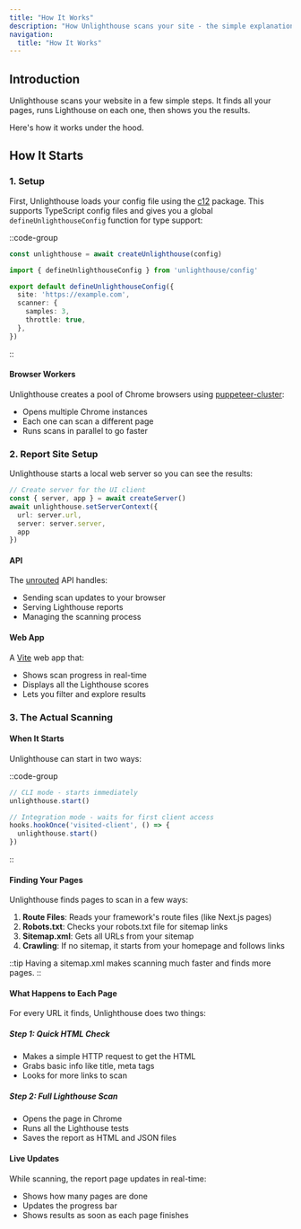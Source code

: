 ```yaml
---
title: "How It Works"
description: "How Unlighthouse scans your site - the simple explanation."
navigation:
  title: "How It Works"
---
```


## Introduction

Unlighthouse scans your website in a few simple steps. It finds all your pages, runs Lighthouse on each one, then shows you the results.

Here's how it works under the hood.

## How It Starts

### 1. Setup

First, Unlighthouse loads your config file using the [c12](https://github.com/unjs/c12) package. This supports TypeScript config files and gives you a global `defineUnlighthouseConfig` function for type support:

::code-group

```ts [Configuration Loading]
const unlighthouse = await createUnlighthouse(config)
```

```ts [unlighthouse.config.ts]
import { defineUnlighthouseConfig } from 'unlighthouse/config'

export default defineUnlighthouseConfig({
  site: 'https://example.com',
  scanner: {
    samples: 3,
    throttle: true,
  },
})
```

::

#### Browser Workers

Unlighthouse creates a pool of Chrome browsers using [puppeteer-cluster](https://github.com/thomasdondorf/puppeteer-cluster):

- Opens multiple Chrome instances
- Each one can scan a different page
- Runs scans in parallel to go faster

### 2. Report Site Setup

Unlighthouse starts a local web server so you can see the results:

```ts
// Create server for the UI client
const { server, app } = await createServer()
await unlighthouse.setServerContext({
  url: server.url,
  server: server.server,
  app
})
```

#### API

The [unrouted](https://github.com/harlan-zw/unrouted) API handles:

- Sending scan updates to your browser
- Serving Lighthouse reports
- Managing the scanning process

#### Web App

A [Vite](https://github.com/vitejs/vite) web app that:

- Shows scan progress in real-time
- Displays all the Lighthouse scores
- Lets you filter and explore results

### 3. The Actual Scanning

#### When It Starts

Unlighthouse can start in two ways:

::code-group

```ts [Immediate Start]
// CLI mode - starts immediately
unlighthouse.start()
```

```ts [Lazy Start]
// Integration mode - waits for first client access
hooks.hookOnce('visited-client', () => {
  unlighthouse.start()
})
```

::

#### Finding Your Pages

Unlighthouse finds pages to scan in a few ways:

1. **Route Files**: Reads your framework's route files (like Next.js pages)
2. **Robots.txt**: Checks your robots.txt file for sitemap links
3. **Sitemap.xml**: Gets all URLs from your sitemap
4. **Crawling**: If no sitemap, it starts from your homepage and follows links

::tip
Having a sitemap.xml makes scanning much faster and finds more pages.
::

#### What Happens to Each Page

For every URL it finds, Unlighthouse does two things:

##### Step 1: Quick HTML Check

- Makes a simple HTTP request to get the HTML
- Grabs basic info like title, meta tags
- Looks for more links to scan

##### Step 2: Full Lighthouse Scan

- Opens the page in Chrome
- Runs all the Lighthouse tests
- Saves the report as HTML and JSON files

#### Live Updates

While scanning, the report page updates in real-time:

- Shows how many pages are done
- Updates the progress bar
- Shows results as soon as each page finishes
